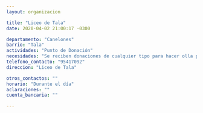 ```yaml
---
layout: organizacion

title: "Liceo de Tala"
date: 2020-04-02 21:00:17 -0300

departamento: "Canelones"
barrio: "Tala"
actividades: "Punto de Donación"
necesidades: "Se reciben donaciones de cualquier tipo para hacer olla popular"
telefono_contacto: "95417092"
direccion: "Liceo de Tala"

otros_contactos: ""
horario: "Durante el día"
aclaraciones: ""
cuenta_bancaria: ""

---
```

